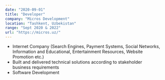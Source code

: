 ```yaml
---
date: "2020-09-01"
title: "Developer"
company: "Micros Development"
location: "Tashkent, Uzbekistan"
range: "Sept 2020 & 2022"
url: "https://micros.uz/"
---
```


- Internet Company (Search Engines, Payment Systems, Social Networks, Information and Educational, Entertainment Resources, Website Promotion etc.)
- Built and delivered technical solutions according to stakeholder business requirements
- Software Development
